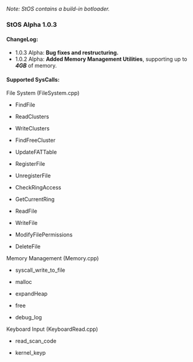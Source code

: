 _Note: StOS contains a build-in botloader._

### **StOS Alpha 1.0.3**  
#### **ChangeLog:**  
- 1.0.3 Alpha: **Bug fixes and restructuring.**
- 1.0.2 Alpha: **Added Memory Management Utilities**, supporting up to **_4GB_** of memory.  



#### **Supported SysCalls:**

File System (FileSystem.cpp)

- FindFile

- ReadClusters

- WriteClusters

- FindFreeCluster

- UpdateFATTable

- RegisterFile

- UnregisterFile

- CheckRingAccess

- GetCurrentRing

- ReadFile

- WriteFile

- ModifyFilePermissions

- DeleteFile

Memory Management (Memory.cpp)

- syscall_write_to_file

- malloc

- expandHeap

- free

- debug_log

Keyboard Input (KeyboardRead.cpp)

- read_scan_code

- kernel_keyp

